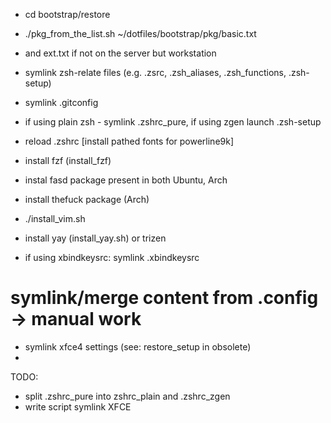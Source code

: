 * cd bootstrap/restore
* ./pkg_from_the_list.sh ~/dotfiles/bootstrap/pkg/basic.txt
* and ext.txt if not on the server but workstation
* symlink zsh-relate files (e.g. .zsrc, .zsh_aliases, .zsh_functions, .zsh-setup)
* symlink .gitconfig
* if using plain zsh - symlink .zshrc_pure, if using zgen launch .zsh-setup
* reload .zshrc
[install pathed fonts for powerline9k]
* install fzf (install_fzf)
* instal fasd package present in both Ubuntu, Arch
* install thefuck package (Arch)
* ./install_vim.sh
* install yay (install_yay.sh) or trizen

* if using xbindkeysrc: symlink .xbindkeysrc

# symlink/merge content from .config -> manual work
* symlink xfce4 settings (see: restore_setup in obsolete)
*

TODO:
- split .zshrc_pure into zshrc_plain and .zshrc_zgen
- write script symlink XFCE
